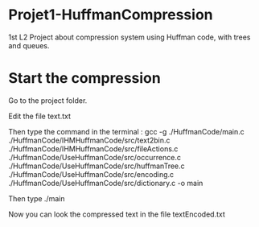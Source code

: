 # Projet1-HuffmanCompression
1st L2 Project about compression system using Huffman code, with trees and queues.

# Start the compression

Go to the project folder.

Edit the file text.txt

Then type the command in the terminal : gcc -g ./HuffmanCode/main.c ./HuffmanCode/IHMHuffmanCode/src/text2bin.c ./HuffmanCode/IHMHuffmanCode/src/fileActions.c ./HuffmanCode/UseHuffmanCode/src/occurrence.c ./HuffmanCode/UseHuffmanCode/src/huffmanTree.c ./HuffmanCode/UseHuffmanCode/src/encoding.c ./HuffmanCode/UseHuffmanCode/src/dictionary.c -o main

Then type ./main

Now you can look the compressed text in the file textEncoded.txt
